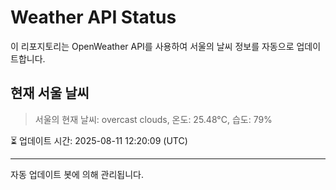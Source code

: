 
# Weather API Status

이 리포지토리는 OpenWeather API를 사용하여 서울의 날씨 정보를 자동으로 업데이트합니다.

## 현재 서울 날씨
> 서울의 현재 날씨: overcast clouds, 온도: 25.48°C, 습도: 79%

⏳ 업데이트 시간: 2025-08-11 12:20:09 (UTC)

---
자동 업데이트 봇에 의해 관리됩니다.
